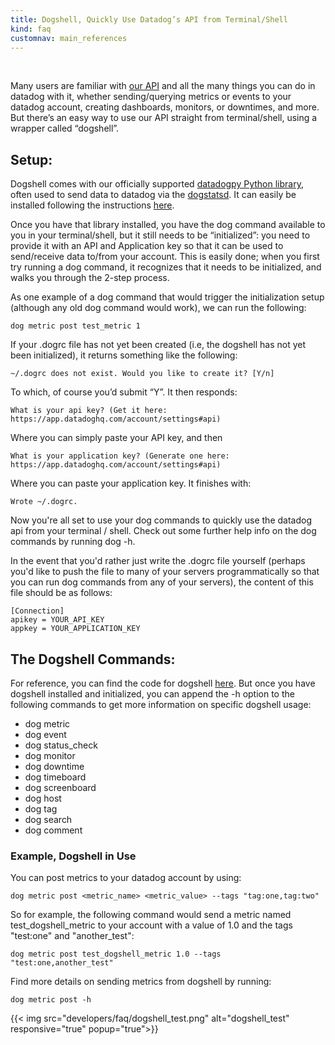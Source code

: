 ```yaml
---
title: Dogshell, Quickly Use Datadog’s API from Terminal/Shell
kind: faq
customnav: main_references
---
```


 

Many users are familiar with [our API](/api) and all the many things you can do in datadog with it, whether sending/querying metrics or events to your datadog account, creating dashboards, monitors, or downtimes, and more. But there’s an easy way to use our API straight from terminal/shell, using a wrapper called “dogshell”.


## Setup:

Dogshell comes with our officially supported [datadogpy Python library](https://github.com/DataDog/datadogpy), often used to send data to datadog via the [dogstatsd](/developers/dogstatsd). It can easily be installed following the instructions [here](https://github.com/DataDog/datadogpy#installation).

Once you have that library installed, you have the dog command available to you in your terminal/shell, but it still needs to be “initialized”: you need to provide it with an API and Application key so that it can be used to send/receive data to/from your account. This is easily done; when you first try running a dog command, it recognizes that it needs to be initialized, and walks you through the 2-step process.

As one example of a dog command that would trigger the initialization setup (although any old dog command would work), we can run the following:
```
dog metric post test_metric 1
```

If your .dogrc file has not yet been created (i.e, the dogshell has not yet been initialized), it returns something like the following:

```
~/.dogrc does not exist. Would you like to create it? [Y/n] 
```

To which, of course you’d submit “Y”. It then responds:

```
What is your api key? (Get it here: https://app.datadoghq.com/account/settings#api) 
```

Where you can simply paste your API key, and then
```
What is your application key? (Generate one here: https://app.datadoghq.com/account/settings#api)
```

Where you can paste your application key. It finishes with:
```
Wrote ~/.dogrc.
```

Now you're all set to use your dog commands to quickly use the datadog api from your terminal / shell. Check out some further help info on the dog commands by running dog -h. 

In the event that you'd rather just write the .dogrc file yourself (perhaps you'd like to push the file to many of your servers programmatically so that you can run dog commands from any of your servers), the content of this file should be as follows:

```
[Connection]
apikey = YOUR_API_KEY
appkey = YOUR_APPLICATION_KEY
```

## The Dogshell Commands:

For reference, you can find the code for dogshell [here](https://github.com/DataDog/datadogpy/tree/master/datadog/dogshell). But once you have dogshell installed and initialized, you can append the -h option to the following commands to get more information on specific dogshell usage:

* dog metric
* dog event
* dog status_check
* dog monitor
* dog downtime
* dog timeboard
* dog screenboard
* dog host
* dog tag
* dog search
* dog comment
 

### Example, Dogshell in Use

You can post metrics to your datadog account by using:
```
dog metric post <metric_name> <metric_value> --tags "tag:one,tag:two"
```

So for example, the following command would send a metric named test_dogshell_metric to your account with a value of 1.0 and the tags "test:one" and "another_test":

```
dog metric post test_dogshell_metric 1.0 --tags "test:one,another_test"
```

Find more details on sending metrics from dogshell by running:
```
dog metric post -h
```

{{< img src="developers/faq/dogshell_test.png" alt="dogshell_test" responsive="true" popup="true">}}